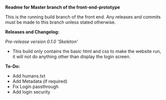 **Readme for Master branch of the front-end-prototype**

This is the running build branch of the front end. Any releases and commits must be made to this branch unless stated otherwise.

**Releases and Changelog:**

*Pre-release version 0.1.0 'Skeleton'*
- This build only contains the basic html and css to make the website run, it will not do anything other than display the login screen.


**To-Do:**

- Add humans.txt
- Add Metadata (if required)
- Fix Login passthrough
- Add login security